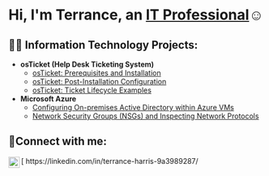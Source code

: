 <h1>Hi, I'm Terrance, an <a href="https://linkedin.com/in/terrance-harris-9a3989287/">IT Professional</a>☺</h1>

<h2>👨‍💻 Information Technology Projects:</h2>

- <b>osTicket (Help Desk Ticketing System)</b>
  - [osTicket: Prerequisites and Installation](https://github.comjoshmadakorcc//osticket-prereqs)
  - [osTicket: Post-Installation Configuration](https://github.comjoshmadakorcc//post-install-config)
  - [osTicket: Ticket Lifecycle Examples](https://github.com/joshmadakorcc/ticket-lifecycle)
- <b>Microsoft Azure</b>
  - [Configuring On-premises Active Directory within Azure VMs](https://github.comjoshmadakorcc//configure-ad)
  - [Network Security Groups (NSGs) and Inspecting Network Protocols](https://github.comjoshmadakorcc//azure-network-protocols)

<h2>🤳Connect with me:</h2>
[<img align="left" alt="Terrance | LinkedIn" width="22px" src="https://cdn.jsdelivr.net/npm/simple-icons@v3/icons/linkedin.svg" /> https://linkedin.com/in/terrance-harris-9a3989287/
